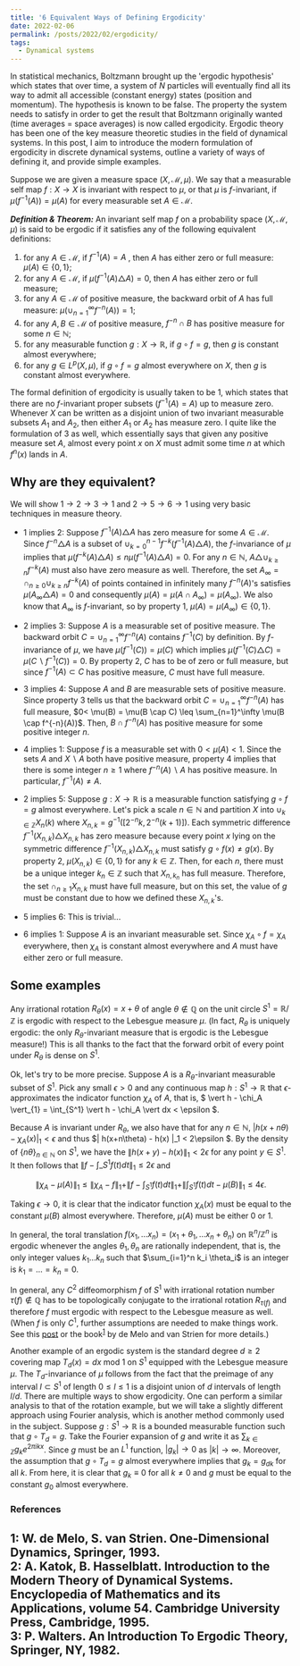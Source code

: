 ```yaml
---
title: '6 Equivalent Ways of Defining Ergodicity'
date: 2022-02-06
permalink: /posts/2022/02/ergodicity/
tags:
  - Dynamical systems
---
```


In statistical mechanics, Boltzmann brought up the 'ergodic hypothesis' which states that over time, a system of $N$ particles will eventually find all its way to admit all accessible (constant energy) states (position and momentum). The hypothesis is known to be false. The property the system needs to satisfy in order to get the result that Boltzmann originally wanted (time averages = space averages) is now called ergodicity. Ergodic theory has been one of the key measure theoretic studies in the field of dynamical systems. In this post, I aim to introduce the modern formulation of ergodicity in discrete dynamical systems, outline a variety of ways of defining it, and provide simple examples.

Suppose we are given a measure space $(X, \mathcal{M},\mu)$. We say that a measurable self map $f: X \to X$ is invariant with respect to $\mu$, or that $\mu$ is $f$-invariant, if $\mu(f^{-1}(A)) = \mu(A)$ for every measurable set $A \in \mathcal{M}$.

**_Definition & Theorem:_** An invariant self map $f$ on a probability space $(X, \mathcal{M},\mu)$ is said to be ergodic if it satisfies any of the following equivalent definitions:
1. for any $A \in \mathcal{M}$, if $f^{-1}(A)=A$ , then $A$ has either zero or full measure: $\mu(A) \in \{0,1\}$;
2. for any $A \in \mathcal{M}$, if $\mu( f^{-1}(A) \triangle  A ) = 0$, then $A$ has either zero or full measure;
3. for any $A \in \mathcal{M}$ of positive measure, the backward orbit of $A$ has full measure: $\mu( \cup_{n=1}^\infty f^{-n}(A) ) = 1$;
4. for any $A,B \in \mathcal{M}$ of positive measure, $f^{-n} \cap B$ has positive measure for some $n\in \mathbb{N}$;
5. for any measurable function $g: X \to \mathbb{R}$, if $g \circ f = g$, then $g$ is constant almost everywhere;
6. for any $g \in L^p(X,\mu)$, if $g \circ f = g$ almost everywhere on $X$, then $g$ is constant almost everywhere.

The formal definition of ergodicity is usually taken to be 1, which states that there are no $f$-invariant proper subsets ($f^{-1}(A)=A$) up to measure zero. Whenever $X$ can be written as a disjoint union of two invariant measurable subsets $A_1$ and $A_2$, then either $A_1$ or $A_2$ has measure zero. I quite like the formulation of 3 as well, which essentially says that given any positive measure set $A$, almost every point $x$ on $X$ must admit some time $n$ at which $f^n(x)$ lands in $A$.

## Why are they equivalent?

We will show $1 \to 2 \to 3 \to 1$ and $2\to 5 \to 6 \to 1$ using very basic techniques in measure theory.

* 1 implies 2: Suppose $f^{-1}(A) \triangle  A$ has zero measure for some $A \in \mathcal{M}$. Since $f^{-n} \triangle  A$ is a subset of $\cup_{k=0}^{n-1} f^{-k}(f^{-1}(A) \triangle  A)$, the $f$-invariance of $\mu$ implies that $\mu(f^{-k}(A) \triangle  A) \leq n \mu(f^{-1}(A) \triangle  A) = 0$. For any $n \in \mathbb{N}$, $A \triangle  \cup_{k\geq n} f^{-k}(A)$ must also have zero measure as well. Therefore, the set $A_\infty = \cap_{n\geq 0} \cup_{k\geq n} f^{-k}(A)$ of points contained in infinitely many $f^{-n}(A)$'s satisfies $\mu(A_\infty \triangle  A) = 0$ and consequently $\mu(A) = \mu(A \cap A_\infty) = \mu(A_\infty)$. We also know that $A_\infty$ is $f$-invariant, so by property 1, $\mu(A) = \mu(A_\infty) \in \{0,1\}$.

* 2 implies 3: Suppose $A$ is a measurable set of positive measure. The backward orbit $C = \cup_{n=1}^\infty f^{-n}(A)$ contains $f^{-1}(C)$ by definition. By $f$-invariance of $\mu$, we have $\mu(f^{-1}(C)) = \mu(C)$ which implies $\mu(f^{-1}(C) \triangle  C) = \mu(C \backslash f^{-1}(C)) = 0$. By property 2, $C$ has to be of zero or full measure, but since $f^{-1}(A) \subset C$ has positive measure, $C$ must have full measure.

* 3 implies 4: Suppose $A$ and $B$ are measurable sets of positive measure. Since property 3 tells us that the backward orbit $C = \cup_{n=1}^\infty f^{-n}(A)$ has full measure, $0< \mu(B) = \mu(B \cap C) \leq \sum_{n=1}^\infty \mu(B \cap f^{-n}(A))$. Then, $B \cap f^{-n}(A)$ has positive measure for some positive integer $n$.

* 4 implies 1: Suppose $f$ is a measurable set with $0 < \mu(A) < 1$. Since the sets $A$ and $X \backslash A$ both have positive measure, property 4 implies that there is some integer $n\geq 1$ where $f^{-n}(A) \backslash A$ has positive measure. In particular, $f^{-1}(A) \neq A$.

* 2 implies 5: Suppose $g: X \to \mathbb{R}$ is a measurable function satisfying $g \circ f = g$ almost everywhere. Let's pick a scale $n \in \mathbb{N}$ and partition $X$ into $\cup_{k \in \mathbb{Z}} X_n(k)$ where $X_{n,k} = g^{-1}( [ 2^{-n}k, 2^{-n}(k+1)])$. Each symmetric difference $f^{-1}(X_{n,k}) \triangle  X_{n,k}$ has zero measure because every point $x$ lying on the symmetric difference $f^{-1}(X_{n,k}) \triangle  X_{n,k}$ must satisfy $g\circ f (x) \neq g(x)$. By property 2, $\mu(X_{n,k}) \in \{0,1\}$ for any $k \in \mathbb{Z}$. Then, for each $n$, there must be a unique integer $k_n \in \mathbb{Z}$ such that $X_{n,k_n}$ has full measure. Therefore, the set $\cap_{n\geq 1} X_{n,k}$ must have full measure, but on this set, the value of $g$ must be constant due to how we defined these $X_{n,k}$'s.

* 5 implies 6: This is trivial...

* 6 implies 1: Suppose $A$ is an invariant measurable set. Since $\chi_A \circ f = \chi_A$ everywhere, then $\chi_A$ is constant almost everywhere and $A$ must have either zero or full measure.

## Some examples

Any irrational rotation $R_\theta (x) = x + \theta$ of angle $\theta \not\in\mathbb{Q}$ on the unit circle $S^1 = \mathbb{R}/ \mathbb{Z}$ is ergodic with respect to the Lebesgue measure $\mu$. (In fact, $R_\theta$ is uniquely ergodic: the only $R_\theta$-invariant measure that is ergodic is the Lebesgue measure!) This is all thanks to the fact that the forward orbit of every point under $R_\theta$ is dense on $S^1$.

Ok, let's try to be more precise. Suppose $A$ is a $R_\theta$-invariant measurable subset of $S^1$. Pick any small $\epsilon >0$ and any continuous map $h : S^1 \to \mathbb{R}$ that $\epsilon$-approximates the indicator function $\chi_A$ of $A$, that is, $ \vert h - \chi_A \vert_{1} = \int_{S^1} \vert h - \chi_A \vert dx < \epsilon $.

Because $A$ is invariant under $R_\theta$, we also have that for any $n \in \mathbb{N}$, $\vert h(x+n\theta) - \chi_A(x) \vert_1 < \epsilon$ and thus $\| h(x+n\theta) - h(x) \|_1 < 2\epsilon $. By the density of $\{n\theta\}_{n\in \mathbb{N}}$ on $S^1$, we have the $\| h(x+y) - h(x)\|_1 < 2 \epsilon$ for any point $y \in S^1$. It then follows that $\| f - \int\_{S^1} f(t) dt \|_1 \leq 2\epsilon$ and

$$
\| \chi_A - \mu(A) \|_1 \leq \| \chi_A - f \|_1 + \| f - \int_{S^1} f(t) dt \|_1 + \| \int_{S^1} f(t) dt - \mu(B) \|_1 \leq 4 \epsilon.
$$

Taking $\epsilon \to 0$, it is clear that the indicator function $\chi_A(x)$ must be equal to the constant $\mu(B)$ almost everywhere. Therefore, $\mu(A)$ must be either $0$ or $1$.

In general, the toral translation $f(x_1, \ldots x_n) = (x_1 + \theta_1, \ldots x_n +\theta_n)$ on $\mathbb{R}^n / \mathbb{Z}^n$ is ergodic whenever the angles $\theta_1, \theta_n$ are rationally independent, that is, the only integer values $k_1 \ldots k_n$ such that $\sum_{i=1}^n k_i \theta_i$ is an integer is $k_1=\ldots =k_n = 0$.

In general, any $C^2$ diffeomorphism $f$ of $S^1$ with irrational rotation number $\tau(f) \not\in \mathbb{Q}$ has to be topologically conjugate to the irrational rotation $R_{\tau(f)}$ and therefore $f$ must ergodic with respect to the Lebesgue measure as well. (When $f$ is only $C^1$, further assumptions are needed to make things work. See this [post](/posts/2021/05/irrational-rotation-number) or the book<sup>[1](#fn1)</sup> by de Melo and van Strien for more details.)

Another example of an ergodic system is the standard degree $d \geq 2$ covering map $T_d(x) = dx$ mod $1$ on $S^1$ equipped with the Lebesgue measure $\mu$. The $T_d$-invariance of $\mu$ follows from the fact that the preimage of any interval $I \subset S^1$ of length $0\leq l \leq 1$ is a disjoint union of $d$ intervals of length $l/d$. There are multiple ways to show ergodicity. One can perform a similar analysis to that of the rotation example, but we will take a slightly different approach using Fourier analysis, which is another method commonly used in the subject. Suppose $g: S^1 \to \mathbb{R}$ is a bounded measurable function such that $g \circ T_d = g$. Take the Fourier expansion of $g$ and write it as $\sum_{k \in \mathbb{Z}} g_k e^{2 \pi i k x}$. Since $g$ must be an $L^1$ function, $\vert g_k \vert \to 0$ as $\vert k \vert \to \infty$. Moreover, the assumption that $g \circ T_d = g$ almost everywhere implies that $g_k = g_{dk}$ for all $k$. From here, it is clear that $g_k \equiv 0$ for all $k\neq 0$ and $g$ must be equal to the constant $g_0$ almost everywhere.

### References

<a name="fn1">1</a>: W. de Melo, S. van Strien. One-Dimensional Dynamics, Springer, 1993.  
<a name="fn2">2</a>: A. Katok, B. Hasselblatt. Introduction to the Modern Theory of Dynamical Systems. Encyclopedia of Mathematics and its Applications, volume 54. Cambridge University Press, Cambridge, 1995.  
<a name="fn3">3</a>: P. Walters. An Introduction To Ergodic Theory, Springer, NY, 1982.  
------
